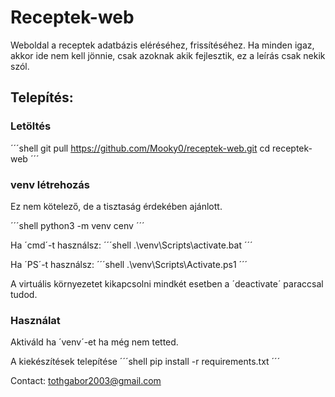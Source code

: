 # Receptek-web

Weboldal a receptek adatbázis eléréséhez, frissítéséhez.
Ha minden igaz, akkor ide nem kell jönnie, csak azoknak akik fejlesztik, ez a leírás csak nekik szól.


## Telepítés:

### Letöltés
´´´shell
git pull https://github.com/Mooky0/receptek-web.git
cd receptek-web
´´´

### venv létrehozás

Ez nem kötelező, de a tisztaság érdekében ajánlott.

´´´shell
python3 -m venv cenv
´´´

Ha ´cmd´-t használsz:
´´´shell
.\venv\Scripts\activate.bat
´´´

Ha ´PS´-t használsz:
´´´shell
.\venv\Scripts\Activate.ps1
´´´

A virtuális környezetet kikapcsolni mindkét esetben a ´deactivate´ paraccsal tudod.

### Használat

Aktiváld ha ´venv´-et ha még nem tetted.

A kiekészítések telepítése
´´´shell
pip install -r requirements.txt
´´´

Contact: tothgabor2003@gmail.com